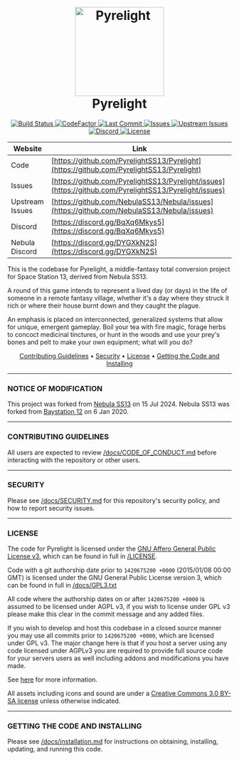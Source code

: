 <h1 align="center">
  <br>
  <a href="https://github.com/PyrelightSS13/Pyrelight"><img src="https://avatars1.githubusercontent.com/u/128199108" alt="Pyrelight" width="200"></a>
  <br>
  Pyrelight
  <br>
</h1>

<p align="center">
  <a href="https://github.com/PyrelightSS13/Pyrelight/actions">
    <img src="https://github.com/PyrelightSS13/Pyrelight/workflows/Run%20Tests/badge.svg"
         alt="Build Status">
  </a>
  <a href="https://www.codefactor.io/repository/github/PyrelightSS13/Pyrelight">
    <img src="https://www.codefactor.io/repository/github/PyrelightSS13/Pyrelight/badge"
         alt="CodeFactor">
  </a>
  <a href="https://github.com/PyrelightSS13/Pyrelight/commits/dev">
    <img src="https://img.shields.io/github/last-commit/PyrelightSS13/Pyrelight"
         alt="Last Commit">
  </a>
  <a href="https://github.com/PyrelightSS13/Pyrelight/issues">
    <img src="https://img.shields.io/github/issues/PyrelightSS13/Pyrelight"
         alt="Issues">
  </a>
  <a href="https://github.com/NebulaSS13/Nebula/issues">
    <img src="https://img.shields.io/github/issues/NebulaSS13/Nebula"
         alt="Upstream Issues">
  </a>
  <a href="https://discord.gg/Ddw58yF">
    <img src="https://img.shields.io/discord/678820025355862045?style=plastic"
         alt="Discord">
  </a>
  <a href="https://github.com/PyrelightSS13/Pyrelight/blob/dev/LICENSE">
    <img src="https://img.shields.io/github/license/PyrelightSS13/Pyrelight"
         alt="License">
  </a>
</p>

| Website                   | Link                                              |
|---------------------------|---------------------------------------------------|
| Code                      | [https://github.com/PyrelightSS13/Pyrelight](https://github.com/PyrelightSS13/Pyrelight)        |
| Issues                    | [https://github.com/PyrelightSS13/Pyrelight/issues](https://github.com/PyrelightSS13/Pyrelight/issues) |
| Upstream Issues           | [https://github.com/NebulaSS13/Nebula/issues](https://github.com/NebulaSS13/Nebula/issues)       |
| Discord                   | [https://discord.gg/BqXq6Mkys5](https://discord.gg/BqXq6Mkys5)                       |
| Nebula Discord            | [https://discord.gg/DYGXkN2S](https://discord.gg/DYGXkN2S)                       |

This is the codebase for Pyrelight, a middle-fantasy total conversion project for Space Station 13, derived from Nebula SS13.

A round of this game intends to represent a lived day (or days) in the life of someone in a remote fantasy village, whether it's a day where they struck it rich or where their house burnt down and they caught the plague.

An emphasis is placed on interconnected, generalized systems that allow for unique, emergent gameplay. Boil your tea with fire magic, forage herbs to concoct medicinal tinctures, or hunt in the woods and use your prey's bones and pelt to make your own equipment; what will *you* do?

<p align="center">
  <a href="#contributing-guidelines">Contributing Guidelines</a> •
  <a href="#security">Security</a> •
  <a href="#license">License</a> •
  <a href="#getting-the-code-and-installing">Getting the Code and Installing</a>
</p>

---

### NOTICE OF MODIFICATION

This project was forked from [Nebula SS13](https://github.com/NebulaSS13/Nebula) on 15 Jul 2024. Nebula SS13 was forked from [Baystation 12](https://github.com/Baystation12/Baystation12) on 6 Jan 2020.

---

### CONTRIBUTING GUIDELINES

All users are expected to review [/docs/CODE_OF_CONDUCT.md](/docs/CODE_OF_CONDUCT.md) before interacting with the repository or other users.

---

### SECURITY

Please see [/docs/SECURITY.md](/docs/SECURITY.md) for this repository's security policy, and how to report security issues.

---

### LICENSE

The code for Pyrelight is licensed under the [GNU Affero General Public License v3](http://www.gnu.org/licenses/agpl.html), which can be found in full in [/LICENSE](/LICENSE).

Code with a git authorship date prior to `1420675200 +0000` (2015/01/08 00:00 GMT) is licensed under the GNU General Public License version 3, which can be found in full in [/docs/GPL3.txt](/docs/GPL3.txt)

All code where the authorship dates on or after `1420675200 +0000` is assumed to be licensed under AGPL v3, if you wish to license under GPL v3 please make this clear in the commit message and any added files.

If you wish to develop and host this codebase in a closed source manner you may use all commits prior to `1420675200 +0000`, which are licensed under GPL v3.  The major change here is that if you host a server using any code licensed under AGPLv3 you are required to provide full source code for your servers users as well including addons and modifications you have made.

See [here](https://www.gnu.org/licenses/why-affero-gpl.html) for more information.

All assets including icons and sound are under a [Creative Commons 3.0 BY-SA license](http://creativecommons.org/licenses/by-sa/3.0/) unless otherwise indicated.

---

### GETTING THE CODE AND INSTALLING

Please see [/docs/installation.md](/docs/installation.md) for instructions on obtaining, installing, updating, and running this code.

